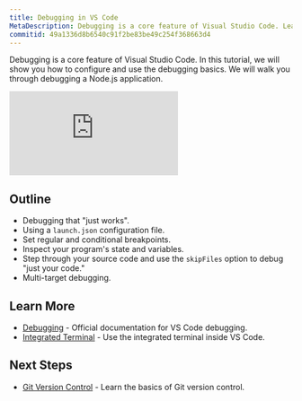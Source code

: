 ```yaml
---
title: Debugging in VS Code
MetaDescription: Debugging is a core feature of Visual Studio Code. Learn how to configure and use debugging in VS Code.
commitid: 49a1336d8b6540c91f2be83be49c254f368663d4
---
```


Debugging is a core feature of Visual Studio Code. In this tutorial, we will show you how to configure and use the debugging basics. We will walk you through debugging a Node.js application.

<div class="introvideos-youtube"><iframe src="https://www.youtube.com/embed/6cOsxaNC06c?rel=0&amp;disablekb=0&amp;modestbranding=1&amp;showinfo=0" frameborder="0" allowfullscreen></iframe></div>

## Outline

* Debugging that "just works".
* Using a `launch.json` configuration file.
* Set regular and conditional breakpoints.
* Inspect your program's state and variables.
* Step through your source code and use the `skipFiles` option to debug "just your code."
* Multi-target debugging.

## Learn More

* [Debugging](/docs/userguide/debugging.md) - Official documentation for VS Code debugging.
* [Integrated Terminal](/docs/userguide/integrated-terminal.md) - Use the integrated terminal inside VS Code.

## Next Steps

* [Git Version Control](/docs/introvideos/versioncontrol.md) - Learn the basics of Git version control.
